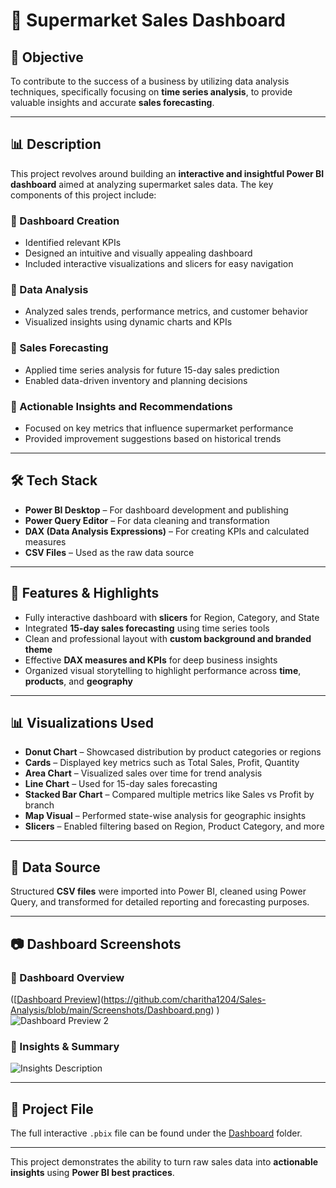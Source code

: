 # 🛒 Supermarket Sales Dashboard

## 📌 Objective  
To contribute to the success of a business by utilizing data analysis techniques, specifically focusing on **time series analysis**, to provide valuable insights and accurate **sales forecasting**.

---

## 📊 Description  
This project revolves around building an **interactive and insightful Power BI dashboard** aimed at analyzing supermarket sales data. The key components of this project include:

### 🔹 Dashboard Creation  
- Identified relevant KPIs  
- Designed an intuitive and visually appealing dashboard  
- Included interactive visualizations and slicers for easy navigation  

### 🔹 Data Analysis  
- Analyzed sales trends, performance metrics, and customer behavior  
- Visualized insights using dynamic charts and KPIs  

### 🔹 Sales Forecasting  
- Applied time series analysis for future 15-day sales prediction  
- Enabled data-driven inventory and planning decisions  

### 🔹 Actionable Insights and Recommendations  
- Focused on key metrics that influence supermarket performance  
- Provided improvement suggestions based on historical trends  

---

## 🛠 Tech Stack  
- **Power BI Desktop** – For dashboard development and publishing  
- **Power Query Editor** – For data cleaning and transformation  
- **DAX (Data Analysis Expressions)** – For creating KPIs and calculated measures  
- **CSV Files** – Used as the raw data source    

---

## 🌟 Features & Highlights  
- Fully interactive dashboard with **slicers** for Region, Category, and State  
- Integrated **15-day sales forecasting** using time series tools  
- Clean and professional layout with **custom background and branded theme**  
- Effective **DAX measures and KPIs** for deep business insights  
- Organized visual storytelling to highlight performance across **time**, **products**, and **geography**  

---

## 📊 Visualizations Used  
- **Donut Chart** – Showcased distribution by product categories or regions  
- **Cards** – Displayed key metrics such as Total Sales, Profit, Quantity  
- **Area Chart** – Visualized sales over time for trend analysis  
- **Line Chart** – Used for 15-day sales forecasting  
- **Stacked Bar Chart** – Compared multiple metrics like Sales vs Profit by branch  
- **Map Visual** – Performed state-wise analysis for geographic insights  
- **Slicers** – Enabled filtering based on Region, Product Category, and more  

---

## 📂 Data Source  
Structured **CSV files** were imported into Power BI, cleaned using Power Query, and transformed for detailed reporting and forecasting purposes.

---

## 📷 Dashboard Screenshots  

### 🔸 Dashboard Overview  
([[Dashboard Preview](https://github.com/charitha1204/Sales-Analysis/blob/main/Screenshots/Dashboard.png)](https://github.com/charitha1204/Sales-Analysis/blob/main/Screenshots/Dashboard.png)
)  
![Dashboard Preview 2](Screenshots/dashboard_overview2.png)

### 🔸 Insights & Summary  
![Insights Description](Screenshots/insights_description.png)

---

## 📎 Project File  
The full interactive `.pbix` file can be found under the [Dashboard](./Dashboard/) folder.

---

This project demonstrates the ability to turn raw sales data into **actionable insights** using **Power BI best practices**.
